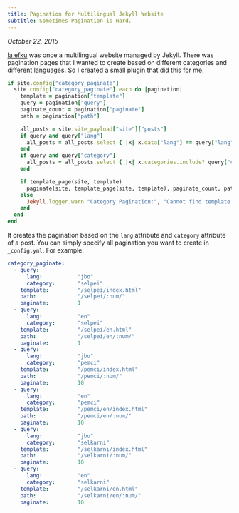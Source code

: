 ```yaml
---
title: Pagination for Multilingual Jekyll Website
subtitle: Sometimes Pagination is Hard.
---
```


*October 22, 2015*

[la efku](https://efku.la) was once a multilingual website managed by
Jekyll. There was pagination pages that I wanted to create based on
different categories and different languages. So I created a small
plugin that did this for me.

~~~ ruby
if site.config["category_paginate"]
  site.config["category_paginate"].each do |pagination|
    template = pagination["template"]
    query = pagination["query"]
    paginate_count = pagination["paginate"]
    path = pagination["path"]

    all_posts = site.site_payload["site"]["posts"]
    if query and query["lang"]
      all_posts = all_posts.select { |x| x.data["lang"] == query["lang"] }
    end
    if query and query["category"]
      all_posts = all_posts.select { |x| x.categories.include? query["category"] }
    end

    if template_page(site, template)
      paginate(site, template_page(site, template), paginate_count, path, all_posts)
    else
      Jekyll.logger.warn "Category Pagination:", "Cannot find template #{template}, skipping this pagination."
    end
  end
end
~~~

It creates the pagination based on the `lang` attribute and `category`
attribute of a post. You can simply specify all pagination you want to
create in `_config.yml`. For example:

~~~ yaml
category_paginate:
  - query:
      lang:           "jbo"
      category:       "selpei"
    template:         "/selpei/index.html"
    path:             "/selpei/:num/"
    paginate:         1
  - query:
      lang:           "en"
      category:       "selpei"
    template:         "/selpei/en.html"
    path:             "/selpei/en/:num/"
    paginate:         1
  - query:
      lang:           "jbo"
      category:       "pemci"
    template:         "/pemci/index.html"
    path:             "/pemci/:num/"
    paginate:         10
  - query:
      lang:           "en"
      category:       "pemci"
    template:         "/pemci/en/index.html"
    path:             "/pemci/en/:num/"
    paginate:         10
  - query:
      lang:           "jbo"
      category:       "selkarni"
    template:         "/selkarni/index.html"
    path:             "/selkarni/:num/"
    paginate:         10
  - query:
      lang:           "en"
      category:       "selkarni"
    template:         "/selkarni/en.html"
    path:             "/selkarni/en/:num/"
    paginate:         10
~~~
